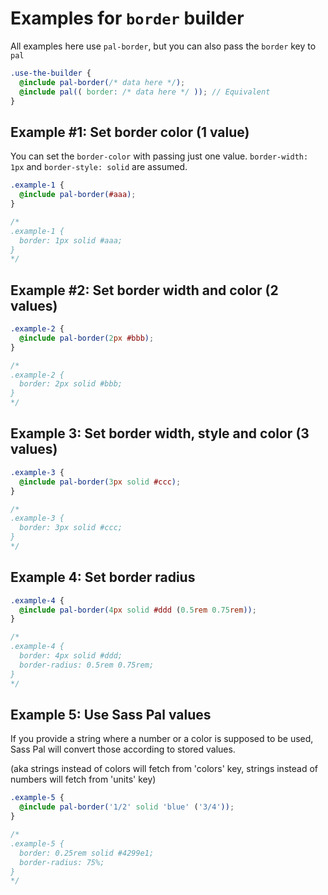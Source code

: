 # Examples for `border` builder

All examples here use `pal-border`, but you can also pass the `border` key to `pal`

```scss
.use-the-builder {
  @include pal-border(/* data here */);
  @include pal(( border: /* data here */ )); // Equivalent
}
```

## Example #1: Set border color (1 value)
You can set the `border-color` with passing just one value. `border-width: 1px` and `border-style: solid` are assumed.
```scss
.example-1 {
  @include pal-border(#aaa);
}

/*
.example-1 {
  border: 1px solid #aaa;
}
*/
```

## Example #2: Set border width and color (2 values)
```scss
.example-2 {
  @include pal-border(2px #bbb);
}

/*
.example-2 {
  border: 2px solid #bbb;
}
*/
```

## Example 3: Set border width, style and color (3 values)
```scss
.example-3 {
  @include pal-border(3px solid #ccc);
}

/*
.example-3 {
  border: 3px solid #ccc;
}
*/
```

## Example 4: Set border radius
```scss
.example-4 {
  @include pal-border(4px solid #ddd (0.5rem 0.75rem));
}

/*
.example-4 {
  border: 4px solid #ddd;
  border-radius: 0.5rem 0.75rem;
}
*/
```

## Example 5: Use Sass Pal values

If you provide a string where a number or a color is supposed to be used, Sass Pal will convert those according to stored values.

(aka strings instead of colors will fetch from 'colors' key, strings instead of numbers will fetch from 'units' key)

```scss
.example-5 {
  @include pal-border('1/2' solid 'blue' ('3/4'));
}

/*
.example-5 {
  border: 0.25rem solid #4299e1;
  border-radius: 75%;
}
*/
```
